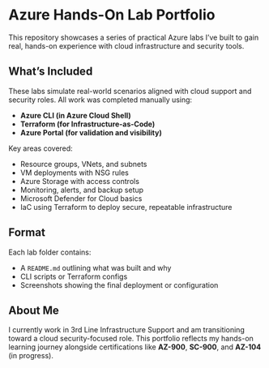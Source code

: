 # Azure Hands-On Lab Portfolio

This repository showcases a series of practical Azure labs I’ve built to gain real, hands-on experience with cloud infrastructure and security tools.

## What’s Included

These labs simulate real-world scenarios aligned with cloud support and security roles. All work was completed manually using:
- **Azure CLI (in Azure Cloud Shell)**
- **Terraform (for Infrastructure-as-Code)**
- **Azure Portal (for validation and visibility)**

Key areas covered:
- Resource groups, VNets, and subnets  
- VM deployments with NSG rules  
- Azure Storage with access controls  
- Monitoring, alerts, and backup setup  
- Microsoft Defender for Cloud basics  
- IaC using Terraform to deploy secure, repeatable infrastructure

## Format

Each lab folder contains:
- A `README.md` outlining what was built and why  
- CLI scripts or Terraform configs  
- Screenshots showing the final deployment or configuration

## About Me

I currently work in 3rd Line Infrastructure Support and am transitioning toward a cloud security-focused role. This portfolio reflects my hands-on learning journey alongside certifications like **AZ-900**, **SC-900**, and **AZ-104** (in progress).
